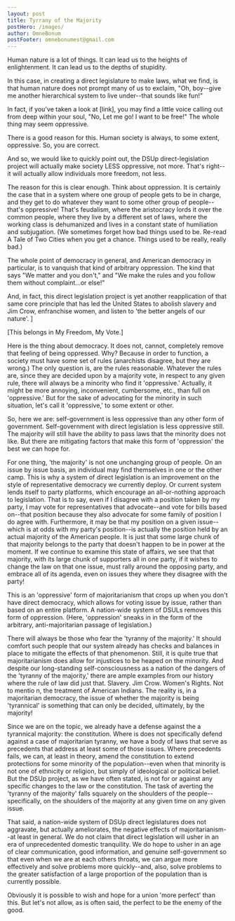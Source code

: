 ```yaml
---
layout: post
title: Tyrrany of the Majority
postHero: /images/
author: OmneBonum
postFooter: omnebonumest@gmail.com
---
```


Human nature is a lot of things.  It can lead us to the heights of enlightenment.  It can lead us to the depths of stupidity.  

In this case, in creating a direct legislature to make laws, what we find, is that human nature does not prompt many of us to exclaim, "Oh, boy--give me another hierarchical system to live under--that sounds like fun!"

In fact, if you've taken a look at [link], you may find a little voice calling out from deep within your soul, "No, Let me go! I want to be free!" The whole thing may seem oppressive.

There is a good reason for this.  Human society is always, to some extent, oppressive. So, you are correct.

And so, we would like to quickly point out, the DSUp direct-legislation project will actually make society LESS oppressive, not more. That's right--it will actually allow individuals more freedom, not less.

The reason for this is clear enough. Think about oppression.  It is certainly the case that in a system where one group of people gets to be in charge, and they get to do whatever they want to some other group of people--that's oppressive!  That's feudalism, where the aristocracy lords it over the common people, where they live by a different set of laws, where the working class is dehumanized and lives in a constant state of humiliation and subjugation. (We sometimes forget how bad things used to be.  Re-read A Tale of Two Cities when you get a chance. Things used to be really, really bad.)

The whole point of democracy in general, and American democracy in particular, is to vanquish that kind of arbitrary oppression.  The kind that says "We matter and you don't," and "We make the rules and you follow them without complaint...or else!"  



And, in fact, this direct legislation project is yet another reapplication of that same core principle that has led the United States to abolish slavery and Jim Crow, enfranchise women, and listen to 'the better angels of our nature'.  ]

[This belongs in My Freedom, My Vote.]  

Here is the thing about democracy.  It does not, cannot, completely remove that feeling of being oppressed.  Why?  Because in order to function, a society must have some set of rules (anarchists disagree, but they are wrong.)  The only question is, are the rules reasonable.  Whatever the rules are, since they are decided upon by a majority vote, in respect to any given rule, there will always be a minority who find it 'oppressive.' Actually, it might be more annoying, inconvenient, cumbersome, etc., than full on 'oppressive.' But for the sake of advocating for the minority in such situation, let's call it 'oppressive,' to some extent or other.

So, here we are: self-government is less oppressive than any other form of government. Self-government with direct legislation is less oppressive still.  The majority will still have the ability to pass laws that the minority does not like.  But there are mitigating factors that make this form of 'oppression' the best we can hope for.  

For one thing, 'the majority' is not one unchanging group of people. On an issue by issue basis, an individual may find themselves in one or the other camp.  This is why a system of direct legislation is an improvement on the style of representative democracy we currently deploy.  Or current system lends itself to party platforms, which encourage an all-or-nothing approach to legislation.  That is to say, even if I disagree with a position taken by my party, I may vote for representatives that advocate--and vote for bills based on--that position because they also advocate for some family of position I do agree with.  Furthermore, it may be that my position on a given issue--which is at odds with my party's position--is actually the position held by an actual majority of the American people.  It is just that some large chunk of that majority belongs to the party that doesn't happen to be in power at the moment.  If we continue to examine this state of affairs, we see that that majority, with its large chunk of supporters all in one party, if it wishes to change the law on that one issue, must rally around the opposing party, and embrace all of its agenda, even on issues they where they disagree with the party!

This is an 'oppressive' form of majoritarianism that crops up when you don't have direct democracy, which allows for voting issue by issue, rather than based on an entire platform. A nation-wide system of DSULs removes this form of oppression.  (Here, 'oppression' sneaks in in the form of the arbitrary, anti-majoritarian passage of legislation.)

There will always be those who fear the 'tyranny of the majority.' It should comfort such people that our system already has checks and balances in place to mitigate the effects of that phenomenon.  Still, it is quite true that majoritarianism does allow for injustices to be heaped on the minority.  And despite our long-standing self-consciousness as a nation of the dangers of the 'tyranny of the majority,' there are ample examples from our history where the rule of law did just that.  Slavery.  Jim Crow.  Women's Rights. Not to mentio  n, the treatment of American Indians. The reality is, in a majoritarian democracy, the issue of whether the majority is being 'tyrannical' is something that can only be decided, ultimately, by the majority!  

Since we are on the topic, we already have a defense against the a tyrannical majority: the constitution.  Where is does not specifically defend against a case of majoritarian tyranny, we have a body of laws that serve as precedents that address at least some of those issues.  Where precedents fails, we can, at least in theory, amend the constitution to extend protections for some minority of the population--even when that minority is not one of ethnicity or religion, but simply of ideological or political belief.  But the DSUp project, as we have often stated, is not for or against any specific changes to the law or the constitution. The task of averting the 'tyranny of the majority' falls squarely on the shoulders of the people--specifically, on the shoulders of the majority at any given time on any given issue.

That said, a nation-wide system of DSUp direct legislatures does not aggravate, but actually ameliorates, the negative effects of majoritarianism--at least in general.  We do not claim that direct legislation will usher in an era of unprecedented domestic tranquility. We do hope to usher in an age of clear communication, good information, and genuine self-government so that even when we are at each others throats, we can argue more effectively and solve problems more quickly--and, also, solve problems to the greater satisfaction of a large proportion of the population than is currently possible.

Obviously it is possible to wish and hope for a union 'more perfect' than this.  But let's not allow, as is often said, the perfect to be the enemy of the good.  
